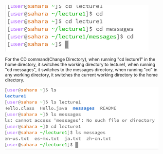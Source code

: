 ![Image](Capture.PNG)

For the CD command(Change Directory), when running "cd lecture1" in the home directory, it switches the working directory to lecture1, when running "cd messages", it switches to the messages directory, when running "cd" in any working directory, it switches the current working directory to the home directory.

![Image](Capture2.PNG)

